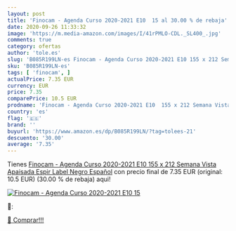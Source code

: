```yaml
---
layout: post
title: 'Finocam - Agenda Curso 2020-2021 E10  15 al 30.00 % de rebaja'
date: 2020-09-26 11:33:32
image: 'https://m.media-amazon.com/images/I/41rPMLO-CDL._SL400_.jpg'
comments: true
category: ofertas
author: 'tole.es'
slug: 'B085R199LN-es Finocam - Agenda Curso 2020-2021 E10 155 x 212 Semana...'
sku: 'B085R199LN-es'
tags: [ 'finocam', ]
actualPrice: 7.35 EUR
currency: EUR
price: 7.35
comparePrice: 10.5 EUR
prodname: 'Finocam - Agenda Curso 2020-2021 E10  155 x 212 Semana Vista Apaisada Espir Label  Negro  Español'
country: 'es'
flag: '🇪🇸'
brand: ''
buyurl: 'https://www.amazon.es/dp/B085R199LN/?tag=tolees-21'
descuento: '30.00'
average: '7.35'
---
```


Tienes [Finocam - Agenda Curso 2020-2021 E10  155 x 212 Semana Vista Apaisada Espir Label  Negro  Español](https://www.amazon.es/dp/B085R199LN/?tag=tolees-21) con precio final de  7.35 EUR (original: 10.5 EUR) (30.00 %  de rebaja) aqui!

[![Finocam - Agenda Curso 2020-2021 E10  15](https://m.media-amazon.com/images/I/41rPMLO-CDL._SL400_.jpg)](https://www.amazon.es/dp/B085R199LN/?tag=tolees-21)

🔎:


[🛒 Comprar!!!](https://www.amazon.es/dp/B085R199LN/?tag=tolees-21)
